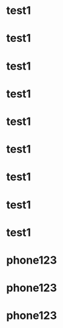 # test1
# test1
# test1
# test1
# test1
# test1
# test1
# test1
# test1
# phone123
# phone123
# phone123
